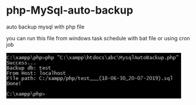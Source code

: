 # php-MySql-auto-backup
auto backup mysql with php file

you can run this file from windows task schedule with bat file or using cron job

<img src="https://raw.githubusercontent.com/amadeusone/php-MySql-auto-backup/master/ss.png"/>
